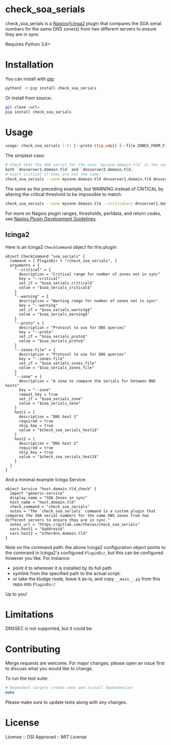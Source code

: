check_soa_serials
===========

check_soa_serials is a [Nagios]/[Icinga2] plugin that compares the SOA serial numbers for the same DNS zone(s) from two different servers to ensure they are in sync

Requires Python 3.6+

# Installation

You can install with [pip]:

```sh
python3 -m pip install check_soa_serials
```

Or install from source:

```sh
git clone <url>
pip install check_soa_serials
```

# Usage

```sh
usage: check_soa_serials [-h] [--proto {tcp,udp}] [--file ZONES_FROM_FILE] [--critical CRITICAL] [--warning WARNING] [--zone ZONES_FROM_ARGS] [--verbose] host host
```

The simplest case:

```sh
# Check that the SOA serial for the zone `myzone.domain.tld` is the same on
both `dnsserver1.domain.tld` and `dnsserver2.domain.tld.
# Alert critical if they are not the same.
check_soa_serials --zone myzone.domain.tld dnsserver1.domain.tld dnsserver2.domain.tld
```

The same as the preceding example, but WARNING instead of CRITICAL by altering the critical threshold to be impossible to match:

```sh
check_soa_serials --zone myzone.domain.tld --critical=~: dnsserver1.domain.tld dnsserver2.domain.tld
```

For more on Nagios plugin ranges, thresholds, perfdata, and return codes, see [Nagios Plugin Development Guidelines].

## Icinga2

Here is an Icinga2 `CheckCommand` object for this plugin:

```
object CheckCommand "soa_serials" {
  command = [ PluginDir + "/check_soa_serials", ]
  arguments = {
    "--critical" = {
      description = "Critical range for number of zones not in sync"
      key = "--critical"
      set_if = "$soa_serials_critical$"
      value = "$soa_serials_critical$"
    }
    "--warning" = {
      description = "Warning range for number of zones not in sync"
      key = "--warning"
      set_if = "$soa_serials_warning$"
      value = "$soa_serials_warning$"
    }
    "--proto" = {
      description = "Protocol to use for DNS queries"
      key = "--proto"
      set_if = "$soa_serials_proto$"
      value = "$soa_serials_proto$"
    }
    "--zones-file" = {
      description = "Protocol to use for DNS queries"
      key = "--zones-file"
      set_if = "$soa_serials_zones_file"
      value = "$soa_serials_zones_file"
    }
    "--zone" = {
      description = "A zone to compare the serials for between DNS hosts"
      key = "--zone"
      repeat_key = true
      set_if = "$soa_serials_zone"
      value = "$soa_serials_zone"
    }
    host1 = {
      description = "DNS host 1"
      required = true
      skip_key = true
      value = "$check_soa_serials_host1$"
    }
    host2 = {
      description = "DNS host 2"
      required = true
      skip_key = true
      value = "$check_soa_serials_host2$"
    }
  }
}
```

And a minimal example Icinga Service:

```
object Service "host.domain.tld_check" {
  import "generic-service"
  display_name = "SOA Zones in sync"
  host_name = "host.domain.tld"
  check_command = "check_soa_serials"
  notes = "The `check_soa_serials` command is a custom plugin that compares the SOA serial numbers for the same DNS zones from two different servers to ensure they are in sync."
  notes_url = "https://gitlab.com/theias/check_soa_serials"
  vars.host1 = "$address$"
  vars.host2 = "otherdns.domain.tld"
}
```

Note on the command path: the above Icinga2 configuration object points to the command in Icinga2's configured `PluginDir`, but this can be configured however you like. For instance:

* point it to wherever it is installed by its full path
* symlink from the specified path to the actual script.
* or take the kludge route, leave it as-is, and copy `__main__.py` from this repo into `PluginDir/`

Up to you!

# Limitations

DNSSEC is not supported, but it could be.

# Contributing

Merge requests are welcome. For major changes, please open an issue first to discuss what you would like to change.

To run the test suite:

```bash
# Dependent targets create venv and install dependencies
make
```

Please make sure to update tests along with any changes.

# License

License :: OSI Approved :: MIT License


[Icinga2]: https://en.wikipedia.org/wiki/Icinga
[Nagios Plugin Development Guidelines]: https://nagios-plugins.org/doc/guidelines.html
[Nagios]: https://en.wikipedia.org/wiki/Nagios
[pip]: https://pip.pypa.io/en/stable/
